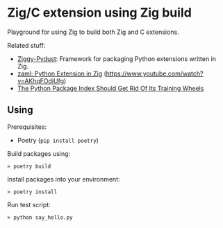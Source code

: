 # Zig/C extension using Zig build

Playground for using Zig to build both Zig and C extensions.

Related stuff:
* [Ziggy-Pydust](https://github.com/spiraldb/ziggy-pydust): Framework for packaging Python extensions written in Zig.
* [zaml: Python Extension in Zig](https://github.com/adamserafini/zaml) (https://www.youtube.com/watch?v=AKhqFOdjUfg)
* [The Python Package Index Should Get Rid Of Its Training Wheels](https://kristoff.it/blog/python-training-wheels/)

## Using

Prerequisites:
* Poetry (`pip install poetry`)

Build packages using:
```
> poetry build
```
Install packages into your environment:
```
> poetry install
```
Run test script:
```
> python say_hello.py
```

